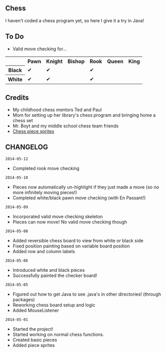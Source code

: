 Chess
--------------
I haven't coded a chess program yet, so here I give it a try in Java!

To Do
--------------
- Valid move checking for...
<center>
<table>
<tr>
  <th></th>
  <th>Pawn</th>
  <th>Knight</th>
  <th>Bishop</th>
  <th>Rook</th>
  <th>Queen</th>
  <th>King</th>
</tr>
<tr>
  <th>Black</th>
  <td>✔</td>		
  <td>✔</td>
  <td></td>
  <td>✔</td>
  <td></td>
  <td></td>
</tr>
<tr>
  <th>White</th>
  <td>✔</td>		
  <td>✔</td>
  <td></td>
  <td>✔</td>
  <td></td>
  <td></td>
</tr>
</table>
</center>

Credits
--------------
- My childhood chess mentors Ted and Paul
- Mom for setting up her library's chess program and bringing home a chess set
- Mr. Boyt and my middle school chess team friends
- <a href="http://www.wpclipart.com/recreation/games/chess/chess_set_1/">Chess piece sprites</a>

CHANGELOG
--------------
`2014-05-12`
- Completed rook move checking

`2014-05-10`
- Pieces now automatically un-highlight if they just made a move (so no more infinitely moving pieces!)
- Completed white/black pawn move checking (with En Passant!)

`2014-05-09`
- Incorporated valid move checking skeleton
- Pieces can now move! No valid move checking though

`2014-05-08`
- Added reversible chess board to view from white or black side
- Fixed position painting based on variable board position
- Added row and column labels

`2014-05-06`
- Introduced white and black pieces
- Successfully painted the checker board!

`2014-05-05`
- Figured out how to get Java to see .java's in other directories! (through packages)
- Reworking chess board setup and logic
- Added MouseListener

`2014-05-01`
- Started the project!
- Started working on normal chess functions.
- Created basic pieces
- Added piece sprites